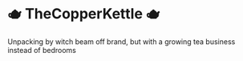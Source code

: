 # 🫖 TheCopperKettle 🫖
Unpacking by witch beam off brand, but with a growing tea business instead of bedrooms 
